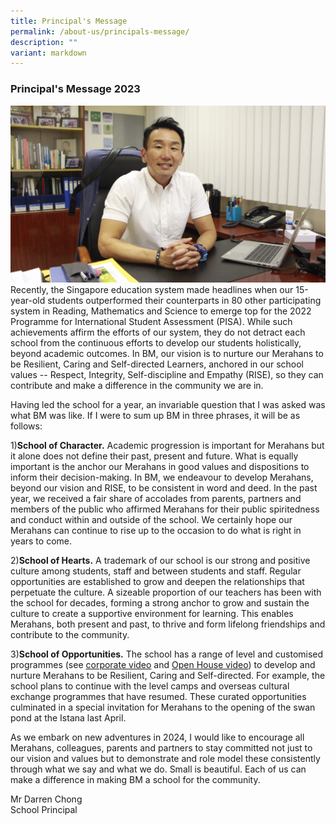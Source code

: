 ```yaml
---
title: Principal's Message
permalink: /about-us/principals-message/
description: ""
variant: markdown
---
```

### Principal's Message 2023

<img src="/images/Darren Chong P.jpg" style="width:50,align:left"> 

<br>
Recently, the Singapore education system made headlines when our 15-year-old students outperformed their counterparts in 80 other participating system in Reading, Mathematics and Science to emerge top for the 2022 Programme for International Student Assessment (PISA).  While such achievements affirm the efforts of our system, they do not detract each school from the continuous efforts to develop our students holistically, beyond academic outcomes. In BM, our vision is to nurture our Merahans to be Resilient, Caring and Self-directed Learners, anchored in our school values -- Respect, Integrity, Self-discipline and Empathy (RISE), so they can contribute and make a difference in the community we are in.

Having led the school for a year, an invariable question that I was asked was what BM was like. If I were to sum up BM in three phrases, it will be as follows:

1)**School of Character.**
Academic progression is important for Merahans but it alone does not define their past, present and future. What is equally important is the anchor our Merahans in good values and dispositions to inform their decision-making. In BM, we endeavour to develop Merahans, beyond our vision and RISE, to be consistent in word and deed. In the past year, we received a fair share of accolades from parents, partners and members of the public who affirmed Merahans for their public spiritedness and conduct within and outside of the school. We certainly hope our Merahans can continue to rise up to the occasion to do what is right in years to come.

2)**School of Hearts.** A trademark of our school is our strong and positive culture among students, staff and between students and staff. Regular opportunities are established to grow and deepen the relationships that perpetuate the culture. A sizeable proportion of our teachers has been with the school for decades, forming a strong anchor to grow and sustain the culture to create a supportive environment for learning. This enables Merahans, both present and past, to thrive and form lifelong friendships and contribute to the community.

3)**School of Opportunities.** The school has a range of level and customised programmes (see [corporate video](https://www.youtube.com/watch?v=UUypp35Jv44&amp;t=9s) and [Open House video](https://www.youtube.com/watch?v=CIrTsU5YXAY)) to develop and nurture Merahans to be Resilient, Caring and Self-directed. For example, the school plans to continue with the level camps and overseas cultural exchange programmes that have resumed. These curated opportunities culminated in a special invitation for Merahans to the opening of the swan pond at the Istana last April. 

As we embark on new adventures in 2024, I would like to encourage all Merahans, colleagues, parents and partners to stay committed not just to our vision and values but to demonstrate and role model these consistently through what we say and what we do. Small is beautiful. Each of us can make a difference in making BM a school for the community.


Mr Darren Chong<br>School Principal